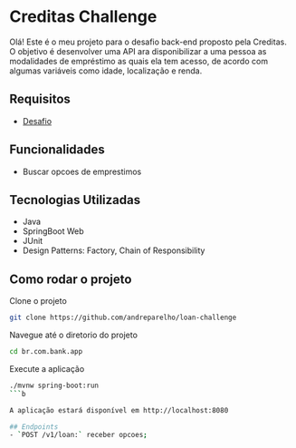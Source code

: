 
# Creditas Challenge

Olá! Este é o meu projeto para o desafio back-end proposto pela Creditas. O objetivo é desenvolver uma API ara disponibilizar a uma pessoa as modalidades de empréstimo as quais ela tem acesso, de acordo com algumas variáveis como idade, localização e renda.

## Requisitos
 - [Desafio](https://github.com/Creditas/challenge/blob/master/backend/code-challenges/java/README.pt-BR.md)

## Funcionalidades
- Buscar opcoes de emprestimos

## Tecnologias Utilizadas
- Java
- SpringBoot Web
- JUnit
- Design Patterns: Factory, Chain of Responsibility



## Como rodar o projeto

Clone o projeto

```bash
git clone https://github.com/andreparelho/loan-challenge
```

Navegue até o diretorio do projeto
```bash
cd br.com.bank.app
```

Execute a aplicação
```bash
./mvnw spring-boot:run
```b

A aplicação estará disponível em http://localhost:8080

## Endpoints
- `POST /v1/loan:` receber opcoes; 

